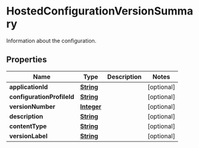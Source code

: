

# HostedConfigurationVersionSummary

Information about the configuration.

## Properties

| Name | Type | Description | Notes |
|------------ | ------------- | ------------- | -------------|
|**applicationId** | [**String**](String.md) |  |  [optional] |
|**configurationProfileId** | [**String**](String.md) |  |  [optional] |
|**versionNumber** | [**Integer**](Integer.md) |  |  [optional] |
|**description** | [**String**](String.md) |  |  [optional] |
|**contentType** | [**String**](String.md) |  |  [optional] |
|**versionLabel** | [**String**](String.md) |  |  [optional] |




